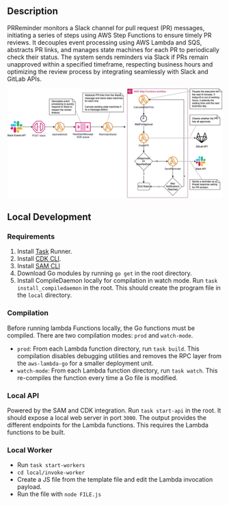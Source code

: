 ## Description

PRReminder monitors a Slack channel for pull request (PR) messages, initiating a series of steps using AWS Step Functions to ensure timely PR reviews. It decouples event processing using AWS Lambda and SQS, abstracts PR links, and manages state machines for each PR to periodically check their status. The system sends reminders via Slack if PRs remain unapproved within a specified timeframe, respecting business hours and optimizing the review process by integrating seamlessly with Slack and GitLab APIs.

![Architecture](.doc/design.jpg)

## Local Development

### Requirements

1. Install [Task](https://taskfile.dev/) Runner.
2. Install [CDK CLI](https://docs.aws.amazon.com/cdk/v2/guide/cli.html).
3. Install [SAM CLI](https://docs.aws.amazon.com/serverless-application-model/latest/developerguide/install-sam-cli.html)
4. Download Go modules by running `go get` in the root directory.
5. Install CompileDaemon locally for compilation in watch mode. Run `task install_compiledaemon` in the root. This should create the program file in the `local` directory.

### Compilation

Before running lambda Functions locally, the Go functions must be compiled. There are two compilation modes: `prod` and `watch-mode`.

- `prod`: From each Lambda function directory, run `task build`. This compilation disables debugging utilities and removes the RPC layer from the `aws-lambda-go` for a smaller deployment unit.
- `watch-mode`: From each Lambda function directory, run `task watch`. This re-compiles the function every time a Go file is modified.

### Local API

Powered by the SAM and CDK integration. Run `task start-api` in the root. It should expose a local web server in port `3000`. The output provides the different endpoints for the Lambda functions. This requires the Lambda functions to be built.


### Local Worker

- Run `task start-workers`
- `cd local/invoke-worker`
- Create a JS file from the template file and edit the Lambda invocation payload.
- Run the file with `node FILE.js`
